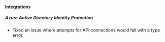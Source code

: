 #### Integrations

##### Azure Active Directory Identity Protection

- Fixed an issue where attempts for API connections would fail with a type error.